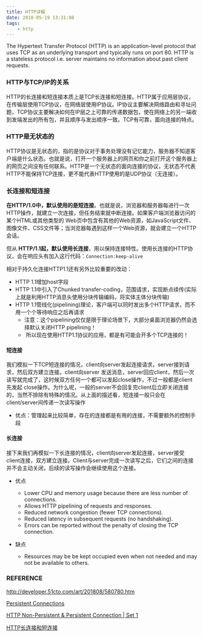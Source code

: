 ```yaml
---
title: HTTP详解
date: 2018-05-19 13:31:08
tags:
    - http
---
```


The Hypertext Transfer Protocol (HTTP) is an application-level protocol that uses TCP as an underlying transport and typically runs on port 80. HTTP is a stateless protocol i.e. server maintains no information about past client requests. 

<!-- more -->

### HTTP与TCP/IP的关系

HTTP的长连接和短连接本质上是TCP长连接和短连接。HTTP属于应用层协议，在传输层使用TCP协议，在网络层使用IP协议。IP协议主要解决网络路由和寻址问题，TCP协议主要解决如何在IP层之上可靠的传递数据包，使在网络上的另一端收到发端发出的所有包，并且顺序与发出顺序一致。TCP有可靠，面向连接的特点。 

### HTTP是无状态的

HTTP协议是无状态的，指的是协议对于事务处理没有记忆能力，服务器不知道客户端是什么状态。也就是说，打开一个服务器上的网页和你之前打开这个服务器上的网页之间没有任何联系。HTTP是一个无状态的面向连接的协议，无状态不代表HTTP不能保持TCP连接，更不能代表HTTP使用的是UDP协议（无连接）。 

### 长连接和短连接

**在HTTP/1.0中，默认使用的是短连接**。也就是说，浏览器和服务器每进行一次HTTP操作，就建立一次连接，但任务结束就中断连接。如果客户端浏览器访问的某个HTML或其他类型的 Web页中包含有其他的Web资源，如JavaScript文件、图像文件、CSS文件等；当浏览器每遇到这样一个Web资源，就会建立一个HTTP会话。

但从 **HTTP/1.1起，默认使用长连接**，用以保持连接特性。使用长连接的HTTP协议，会在响应头有加入这行代码：`Connection:keep-alive`

相对于持久化连接HTTP1.1还有另外比较重要的改动：

- HTTP 1.1增加host字段
- HTTP 1.1中引入了Chunked transfer-coding，范围请求，实现断点续传(实际上就是利用HTTP消息头使用分块传输编码，将实体主体分块传输)
- HTTP 1.1管线化(pipelining)理论，客户端可以同时发出多个HTTP请求，而不用一个个等待响应之后再请求
  - ​    注意：这个pipelining仅仅是限于理论场景下，大部分桌面浏览器仍然会选择默认关闭HTTP pipelining！
  - ​    所以现在使用HTTP1.1协议的应用，都是有可能会开多个TCP连接的！

#### 短连接

我们模拟一下TCP短连接的情况，client向server发起连接请求，server接到请求，然后双方建立连接。client向server 发送消息，server回应client，然后一次读写就完成了，这时候双方任何一个都可以发起close操作，不过一般都是client先发起 close操作。为什么呢，一般的server不会回复完client后立即关闭连接的，当然不排除有特殊的情况。从上面的描述看，短连接一般只会在 client/server间传递一次读写操作

* 优点：管理起来比较简单，存在的连接都是有用的连接，不需要额外的控制手段

#### 长连接

接下来我们再模拟一下长连接的情况，client向server发起连接，server接受client连接，双方建立连接。Client与server完成一次读写之后，它们之间的连接并不会主动关闭，后续的读写操作会继续使用这个连接。 

* 优点
  * Lower CPU and memory usage because there are less number of connections. 
  * Allows HTTP pipelining of requests and responses. 
  * Reduced network congestion (fewer TCP connections). 
  * Reduced latency in subsequent requests (no handshaking). 
  * Errors can be reported without the penalty of closing the TCP connection. 

* 缺点
  * Resources may be be kept occupied even when not needed and may not be available to others. 



### REFERENCE

http://developer.51cto.com/art/201808/580780.htm

[Persistent Connections](https://www.oreilly.com/library/view/http-the-definitive/1565925092/ch04s05.html)

[HTTP Non-Persistent & Persistent Connection | Set 1](https://www.geeksforgeeks.org/http-non-persistent-persistent-connection/)

[HTTP长连接和短连接](http://www.cnblogs.com/0201zcr/p/4694945.html)


